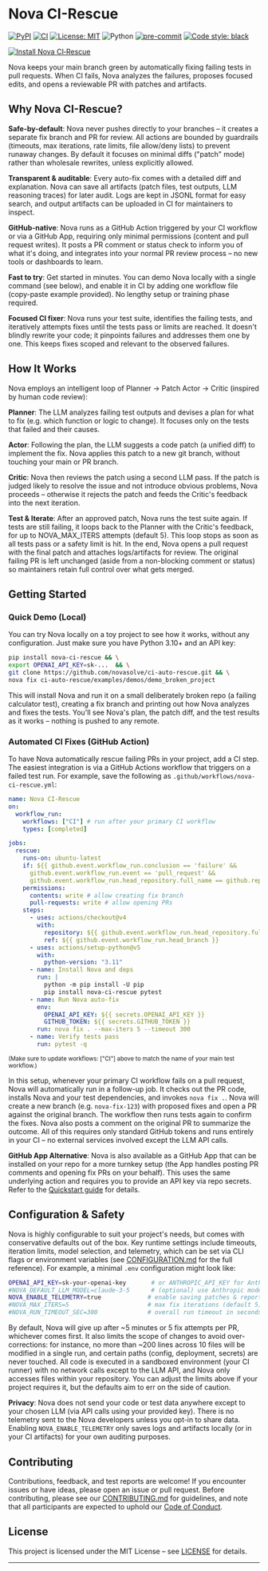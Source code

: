 # Nova CI-Rescue

[![PyPI](https://img.shields.io/pypi/v/nova-ci-rescue)](https://pypi.org/project/nova-ci-rescue/)
[![CI](https://github.com/novasolve/ci-auto-rescue/actions/workflows/ci.yml/badge.svg)](https://github.com/novasolve/ci-auto-rescue/actions/workflows/ci.yml)
[![License: MIT](https://img.shields.io/badge/License-MIT-yellow.svg)](LICENSE)
![Python](https://img.shields.io/pypi/pyversions/nova-ci-rescue)
[![pre-commit](https://img.shields.io/badge/pre--commit-enabled-brightgreen?logo=pre-commit&logoColor=white)](https://pre-commit.com/)
[![Code style: black](https://img.shields.io/badge/code%20style-black-000000.svg)](https://github.com/psf/black)

[![Install Nova CI‑Rescue](https://img.shields.io/badge/Install-GitHub%20App-blue?logo=github)](https://github.com/apps/nova-ci-rescue/installations/new)

Nova keeps your main branch green by automatically fixing failing tests in pull requests. When CI fails, Nova analyzes the failures, proposes focused edits, and opens a reviewable PR with patches and artifacts.

## Why Nova CI-Rescue?

**Safe-by-default**: Nova never pushes directly to your branches – it creates a separate fix branch and PR for review. All actions are bounded by guardrails (timeouts, max iterations, rate limits, file allow/deny lists) to prevent runaway changes. By default it focuses on minimal diffs ("patch" mode) rather than wholesale rewrites, unless explicitly allowed.

**Transparent & auditable**: Every auto-fix comes with a detailed diff and explanation. Nova can save all artifacts (patch files, test outputs, LLM reasoning traces) for later audit. Logs are kept in JSONL format for easy search, and output artifacts can be uploaded in CI for maintainers to inspect.

**GitHub-native**: Nova runs as a GitHub Action triggered by your CI workflow or via a GitHub App, requiring only minimal permissions (content and pull request writes). It posts a PR comment or status check to inform you of what it's doing, and integrates into your normal PR review process – no new tools or dashboards to learn.

**Fast to try**: Get started in minutes. You can demo Nova locally with a single command (see below), and enable it in CI by adding one workflow file (copy-paste example provided). No lengthy setup or training phase required.

**Focused CI fixer**: Nova runs your test suite, identifies the failing tests, and iteratively attempts fixes until the tests pass or limits are reached. It doesn't blindly rewrite your code; it pinpoints failures and addresses them one by one. This keeps fixes scoped and relevant to the observed failures.

## How It Works

Nova employs an intelligent loop of Planner → Patch Actor → Critic (inspired by human code review):

**Planner**: The LLM analyzes failing test outputs and devises a plan for what to fix (e.g. which function or logic to change). It focuses only on the tests that failed and their causes.

**Actor**: Following the plan, the LLM suggests a code patch (a unified diff) to implement the fix. Nova applies this patch to a new git branch, without touching your main or PR branch.

**Critic**: Nova then reviews the patch using a second LLM pass. If the patch is judged likely to resolve the issue and not introduce obvious problems, Nova proceeds – otherwise it rejects the patch and feeds the Critic's feedback into the next iteration.

**Test & Iterate**: After an approved patch, Nova runs the test suite again. If tests are still failing, it loops back to the Planner with the Critic's feedback, for up to NOVA_MAX_ITERS attempts (default 5). This loop stops as soon as all tests pass or a safety limit is hit. In the end, Nova opens a pull request with the final patch and attaches logs/artifacts for review. The original failing PR is left unchanged (aside from a non-blocking comment or status) so maintainers retain full control over what gets merged.

## Getting Started

### Quick Demo (Local)

You can try Nova locally on a toy project to see how it works, without any configuration. Just make sure you have Python 3.10+ and an API key:

```bash
pip install nova-ci-rescue && \
export OPENAI_API_KEY=sk-...  && \
git clone https://github.com/novasolve/ci-auto-rescue.git && \
nova fix ci-auto-rescue/examples/demos/demo_broken_project
```

This will install Nova and run it on a small deliberately broken repo (a failing calculator test), creating a fix branch and printing out how Nova analyzes and fixes the tests. You'll see Nova's plan, the patch diff, and the test results as it works – nothing is pushed to any remote.

### Automated CI Fixes (GitHub Action)

To have Nova automatically rescue failing PRs in your project, add a CI step. The easiest integration is via a GitHub Actions workflow that triggers on a failed test run. For example, save the following as `.github/workflows/nova-ci-rescue.yml`:

```yaml
name: Nova CI-Rescue
on:
  workflow_run:
    workflows: ["CI"] # run after your primary CI workflow
    types: [completed]

jobs:
  rescue:
    runs-on: ubuntu-latest
    if: ${{ github.event.workflow_run.conclusion == 'failure' &&
      github.event.workflow_run.event == 'pull_request' &&
      github.event.workflow_run.head_repository.full_name == github.repository }}
    permissions:
      contents: write # allow creating fix branch
      pull-requests: write # allow opening PRs
    steps:
      - uses: actions/checkout@v4
        with:
          repository: ${{ github.event.workflow_run.head_repository.full_name }}
          ref: ${{ github.event.workflow_run.head_branch }}
      - uses: actions/setup-python@v5
        with:
          python-version: "3.11"
      - name: Install Nova and deps
        run: |
          python -m pip install -U pip
          pip install nova-ci-rescue pytest
      - name: Run Nova auto-fix
        env:
          OPENAI_API_KEY: ${{ secrets.OPENAI_API_KEY }}
          GITHUB_TOKEN: ${{ secrets.GITHUB_TOKEN }}
        run: nova fix . --max-iters 5 --timeout 300
      - name: Verify tests pass
        run: pytest -q
```

<small>(Make sure to update workflows: ["CI"] above to match the name of your main test workflow.)</small>

In this setup, whenever your primary CI workflow fails on a pull request, Nova will automatically run in a follow-up job. It checks out the PR code, installs Nova and your test dependencies, and invokes `nova fix .`. Nova will create a new branch (e.g. `nova-fix-123`) with proposed fixes and open a PR against the original branch. The workflow then runs tests again to confirm the fixes. Nova also posts a comment on the original PR to summarize the outcome. All of this requires only standard GitHub tokens and runs entirely in your CI – no external services involved except the LLM API calls.

**GitHub App Alternative**: Nova is also available as a GitHub App that can be installed on your repo for a more turnkey setup (the App handles posting PR comments and opening fix PRs on your behalf). This uses the same underlying action and requires you to provide an API key via repo secrets. Refer to the [Quickstart guide](docs/QUICKSTART.md) for details.

## Configuration & Safety

Nova is highly configurable to suit your project's needs, but comes with conservative defaults out of the box. Key runtime settings include timeouts, iteration limits, model selection, and telemetry, which can be set via CLI flags or environment variables (see [CONFIGURATION.md](docs/CONFIGURATION.md) for the full reference). For example, a minimal `.env` configuration might look like:

```bash
OPENAI_API_KEY=sk-your-openai-key       # or ANTHROPIC_API_KEY for Anthropic Claude
#NOVA_DEFAULT_LLM_MODEL=claude-3-5      # (optional) use Anthropic model instead of GPT-4
NOVA_ENABLE_TELEMETRY=true             # enable saving patches & reports for audit (off by default)
#NOVA_MAX_ITERS=5                      # max fix iterations (default 5)
#NOVA_RUN_TIMEOUT_SEC=300              # overall run timeout in seconds (default 300)
```

By default, Nova will give up after ~5 minutes or 5 fix attempts per PR, whichever comes first. It also limits the scope of changes to avoid over-corrections: for instance, no more than ~200 lines across 10 files will be modified in a single run, and certain paths (config, deployment, secrets) are never touched. All code is executed in a sandboxed environment (your CI runner) with no network calls except to the LLM API, and Nova only accesses files within your repository. You can adjust the limits above if your project requires it, but the defaults aim to err on the side of caution.

**Privacy**: Nova does not send your code or test data anywhere except to your chosen LLM (via API calls using your provided key). There is no telemetry sent to the Nova developers unless you opt-in to share data. Enabling `NOVA_ENABLE_TELEMETRY` only saves logs and artifacts locally (or in your CI artifacts) for your own auditing purposes.

## Contributing

Contributions, feedback, and test reports are welcome! If you encounter issues or have ideas, please open an issue or pull request. Before contributing, please see our [CONTRIBUTING.md](CONTRIBUTING.md) for guidelines, and note that all participants are expected to uphold our [Code of Conduct](CODE_OF_CONDUCT.md).

## License

This project is licensed under the MIT License – see [LICENSE](LICENSE) for details.

---
